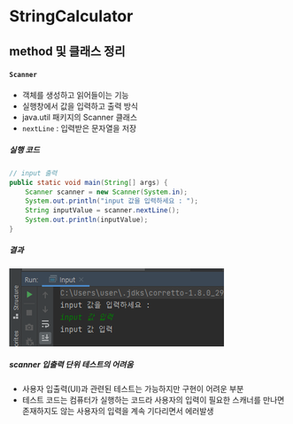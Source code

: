 StringCalculator
========================
method 및 클래스 정리
--------------------------
#### `Scanner`
- 객체를 생성하고 읽어들이는 기능
- 실행창에서 값을 입력하고 출력 방식
- java.util 패키지의 Scanner 클래스
- `nextLine` : 입력받은 문자열을 저장
  
##### 실행 코드
```java
// input 출력
public static void main(String[] args) {
    Scanner scanner = new Scanner(System.in);
    System.out.println("input 값을 입력하세요 : ");
    String inputValue = scanner.nextLine();
    System.out.println(inputValue);
}
```
##### 결과
![scanner](../../img/scanner.PNG)
##### scanner 입출력 단위 테스트의 어려움
- 사용자 입출력(UI)과 관련된 테스트는 가능하지만 구현이 어려운 부분 
- 테스트 코드는 컴퓨터가 실행하는 코드라 사용자의 입력이 필요한 스캐너를 만나면 존재하지도 않는 사용자의 입력을 계속 기다리면서 에러발생



